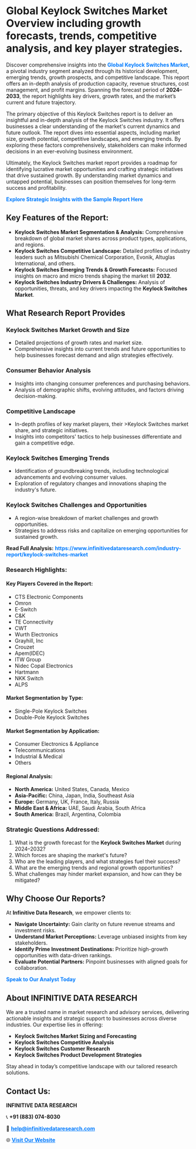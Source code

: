 <h1>Global Keylock Switches Market Overview including growth forecasts, trends, competitive analysis, and key player strategies.</h1>
<p>
Discover comprehensive insights into the 
<a href="https://www.infinitivedataresearch.com/industry-report/keylock-switches-market" rel="dofollow" style="color: #007BFF; text-decoration: none;"><strong>Global Keylock Switches Market</strong></a>, a pivotal industry segment analyzed through its historical development, emerging trends, growth prospects, and competitive landscape. This report offers an in-depth analysis of production capacity, revenue structures, cost management, and profit margins. Spanning the forecast period of <strong>2024–2033</strong>, the report highlights key drivers, growth rates, and the market’s current and future trajectory.
</p>
<p>
The primary objective of this Keylock Switches report is to deliver an insightful and in-depth analysis of the Keylock Switches industry. It offers businesses a clear understanding of the market's current dynamics and future outlook. The report dives into essential aspects, including market size, growth potential, competitive landscapes, and emerging trends. By exploring these factors comprehensively, stakeholders can make informed decisions in an ever-evolving business environment.
</p>
<p>
Ultimately, the Keylock Switches market report provides a roadmap for identifying lucrative market opportunities and crafting strategic initiatives that drive sustained growth. By understanding market dynamics and untapped potential, businesses can position themselves for long-term success and profitability.
</p>
<p>
<a href="https://www.infinitivedataresearch.com/request-sample/reportId=106473" style="color: #007BFF; text-decoration: none;"><strong>Explore Strategic Insights with the Sample Report Here</strong></a>
</p>

<h2>Key Features of the Report:</h2>
<ul>
<li><strong>Keylock Switches Market Segmentation & Analysis:</strong> Comprehensive breakdown of global market shares across product types, applications, and regions.</li>
<li><strong>Keylock Switches Competitive Landscape:</strong> Detailed profiles of industry leaders such as Mitsubishi Chemical Corporation, Evonik, Altuglas International, and others.</li>
<li><strong>Keylock Switches Emerging Trends & Growth Forecasts:</strong> Focused insights on macro and micro trends shaping the market till <strong>2032</strong>.</li>
<li><strong>Keylock Switches Industry Drivers & Challenges:</strong> Analysis of opportunities, threats, and key drivers impacting the <strong>Keylock Switches Market</strong>.</li>
</ul>

<h2>What Research Report Provides</h2>
<h3>Keylock Switches Market Growth and Size</h3>
<ul>
<li>Detailed projections of growth rates and market size.</li>
<li>Comprehensive insights into current trends and future opportunities to help businesses forecast demand and align strategies effectively.</li>
</ul>

<h3>Consumer Behavior Analysis</h3>
<ul>
<li>Insights into changing consumer preferences and purchasing behaviors.</li>
<li>Analysis of demographic shifts, evolving attitudes, and factors driving decision-making.</li>
</ul>

<h3>Competitive Landscape</h3>
<ul>
<li>In-depth profiles of key market players, their >Keylock Switches market share, and strategic initiatives.</li>
<li>Insights into competitors' tactics to help businesses differentiate and gain a competitive edge.</li>
</ul>

<h3>Keylock Switches Emerging Trends</h3>
<ul>
<li>Identification of groundbreaking trends, including technological advancements and evolving consumer values.</li>
<li>Exploration of regulatory changes and innovations shaping the industry's future.</li>
</ul>

<h3>Keylock Switches Challenges and Opportunities</h3>
<ul>
<li>A region-wise breakdown of market challenges and growth opportunities.</li>
<li>Strategies to address risks and capitalize on emerging opportunities for sustained growth.</li>
</ul>
<p><strong>Read Full Analysis:</strong> <a href="https://www.infinitivedataresearch.com/industry-report/keylock-switches-market" rel="dofollow" style="color: #007BFF; text-decoration: none;"><strong>https://www.infinitivedataresearch.com/industry-report/keylock-switches-market</strong></a></p>
<h3>Research Highlights:</h3>
<h4>Key Players Covered in the Report:</h4>
<ul><li>CTS Electronic Components</li><li>Omron</li><li>E-Switch</li><li>C&amp;K</li><li>TE Connectivity</li><li>CWT</li><li>Wurth Electronics</li><li>Grayhill, Inc</li><li>Crouzet</li><li>Apem(IDEC)</li><li>ITW Group</li><li>Nidec Copal Electronics</li><li>Hartmann</li><li>NKK Switch</li><li>ALPS</li></ul>
<h4>Market Segmentation by Type:</h4>
<ul><li>Single-Pole Keylock Switches</li><li>Double-Pole Keylock Switches</li></ul>
<h4>Market Segmentation by Application:</h4>
<ul><li>Consumer Electronics &amp; Appliance</li><li>Telecommunications</li><li>Industrial &amp; Medical</li><li>Others</li></ul>

<h4>Regional Analysis:</h4>
<ul>
<li><strong>North America:</strong> United States, Canada, Mexico</li>
<li><strong>Asia-Pacific:</strong> China, Japan, India, Southeast Asia</li>
<li><strong>Europe:</strong> Germany, UK, France, Italy, Russia</li>
<li><strong>Middle East & Africa:</strong> UAE, Saudi Arabia, South Africa</li>
<li><strong>South America:</strong> Brazil, Argentina, Colombia</li>
</ul>

<h3>Strategic Questions Addressed:</h3>
<ol>
<li>What is the growth forecast for the <strong>Keylock Switches Market</strong> during 2024–2032?</li>
<li>Which forces are shaping the market's future?</li>
<li>Who are the leading players, and what strategies fuel their success?</li>
<li>What are the emerging trends and regional growth opportunities?</li>
<li>What challenges may hinder market expansion, and how can they be mitigated?</li>
</ol>

<h2>Why Choose Our Reports?</h2>
<p>At <strong>Infinitive Data Research</strong>, we empower clients to:</p>
<ul>
<li><strong>Navigate Uncertainty:</strong> Gain clarity on future revenue streams and investment risks.</li>
<li><strong>Understand Market Perceptions:</strong> Leverage unbiased insights from key stakeholders.</li>
<li><strong>Identify Prime Investment Destinations:</strong> Prioritize high-growth opportunities with data-driven rankings.</li>
<li><strong>Evaluate Potential Partners:</strong> Pinpoint businesses with aligned goals for collaboration.</li>
</ul>
<p><a href="https://www.infinitivedataresearch.com/industry-report/keylock-switches-market" rel="dofollow" style="color: #007BFF; text-decoration: none;"><strong>Speak to Our Analyst Today</strong></a></p>

<h2>About INFINITIVE DATA RESEARCH</h2>
<p>We are a trusted name in market research and advisory services, delivering actionable insights and strategic support to businesses across diverse industries. Our expertise lies in offering:</p>
<ul>
<li><strong>Keylock Switches Market Sizing and Forecasting</strong></li>
<li><strong>Keylock Switches Competitive Analysis</strong></li>
<li><strong>Keylock Switches Customer Research</strong></li>
<li><strong>Keylock Switches Product Development Strategies</strong></li>
</ul>
<p>Stay ahead in today’s competitive landscape with our tailored research solutions.</p>

<h2>Contact Us:</h2>
<p><strong>INFINITIVE DATA RESEARCH</strong></p>
<p>📞 <strong>+91 (883) 074-8030</strong></p>
<p>📧 <strong><a href="mailto:help@infinitivedataresearch.com" style="color: #007BFF;">help@infinitivedataresearch.com</a></strong></p>
<p>🌐 <strong><a href="https://www.infinitivedataresearch.com" rel="dofollow" style="color: #007BFF;">Visit Our Website</a></strong></p>